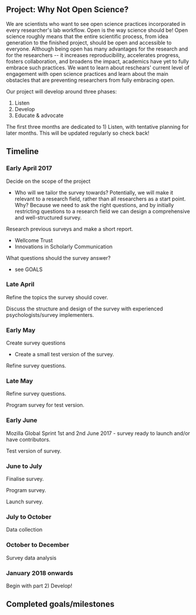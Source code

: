 ## Project: Why Not Open Science?
We are scientists who want to see open science practices incorporated in every researcher's lab workflow.
Open is the way science should be! Open science roughly means that the entire scientific process, from idea generation to the finished project, should be open and accessible to everyone. Although being open has many advantages for the research and for the researchers -- it increases reproducibility, accelerates progress, fosters collaboration, and broadens the impact, academics have yet to fully embrace such practices. 
We want to learn about reschears' current level of engagement with open science practices and learn about the main obstacles that are preventing researchers from fully embracing open.

Our project will develop around three phases:
1) Listen
2) Develop
3) Educate & advocate

The first three months are dedicated to 1) Listen, with tentative planning for later months. This will be updated regularly so check back!

## Timeline
### Early April 2017
Decide on the scope of the project
 - Who will we tailor the survey towards? Potentially, we will make it relevant to a research field, rather than all researchers as a start point. Why? Because we need to ask the right questions, and by initially restricting questions to a research field we can design a comprehensive and well-structured survey.

Research previous surveys and make a short report.
 - Wellcome Trust
 - Innovations in Scholarly Communication

What questions should the survey answer?
 - see GOALS

### Late April
Refine the topics the survey should cover.

Discuss the structure and design of the survey with experienced psychologists/survey implementers.


### Early May
Create survey questions
 - Create a small test version of the survey.
 
 Refine survey questions.
 
### Late May
Refine survey questions.

Program survey for test version.

### Early June  
Mozilla Global Sprint 1st and 2nd June 2017 - survey ready to launch and/or have contributors.

Test version of survey.

### June to July
Finalise survey.

Program survey.

Launch survey.

### July to October
Data collection

### October to December
Survey data analysis

### January 2018 onwards
Begin with part 2) Develop!



## Completed goals/milestones
